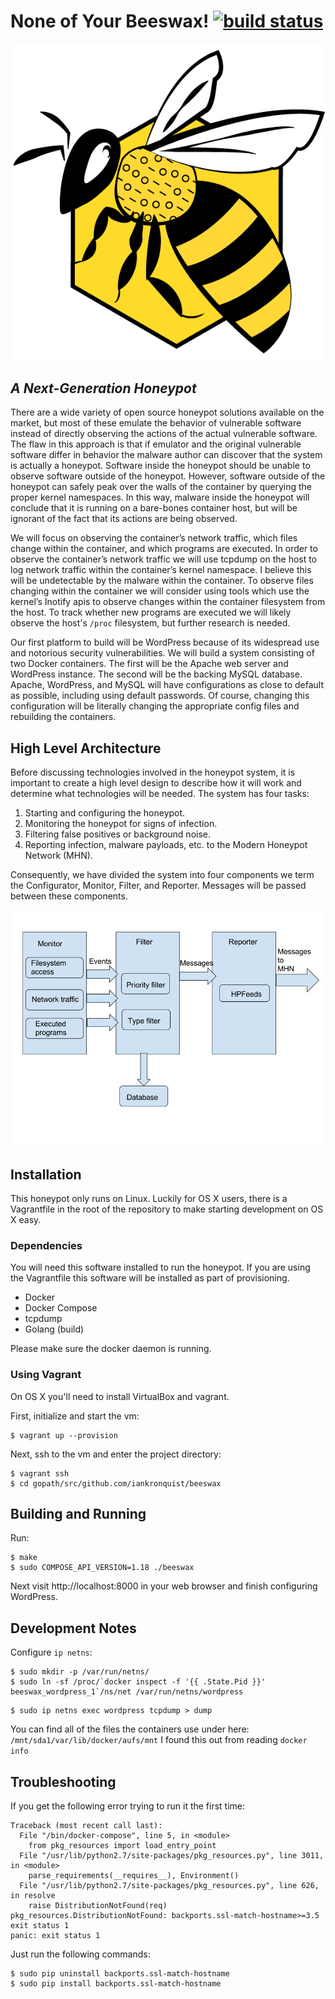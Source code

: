 # None of Your Beeswax! [![build status](https://travis-ci.org/iankronquist/beeswax.svg)](https://travis-ci.org/iankronquist/beeswax)

![Project Logo](./images/next_gen.png)
## *A Next-Generation Honeypot*

There are a wide variety of open source honeypot solutions available on the
market, but most of these emulate the behavior of vulnerable software instead
of directly observing the actions of the actual vulnerable software. The flaw
in this approach is that if emulator and the original vulnerable software
differ in behavior the malware author can discover that the system is actually
a honeypot. Software inside the honeypot should be unable to observe software
outside of the honeypot. However, software outside of the honeypot can safely
peak over the walls of the container by querying the proper kernel namespaces.
In this way, malware inside the honeypot will conclude that it is running on a
bare-bones container host, but will be ignorant of the fact that its actions
are being observed.

We will focus on observing the container’s network traffic, which files change
within the container, and which programs are executed. In order to observe the
container’s network traffic we will use tcpdump on the host to log network
traffic within the container’s kernel namespace. I believe this will be
undetectable by the malware within the container. To observe files changing
within the container we will consider using tools which use the kernel’s
Inotify apis to observe changes within the container filesystem from the host.
To track whether new programs are executed we will likely observe the host's
`/proc` filesystem, but further research is needed.

Our first platform to build will be WordPress because of its widespread use and
notorious security vulnerabilities. We will build a system consisting of two
Docker containers. The first will be the Apache web server and WordPress
instance. The second will be the backing MySQL database. Apache, WordPress, and
MySQL will have configurations as close to default as possible, including using
default passwords. Of course, changing this configuration will be literally
changing the appropriate config files and rebuilding the containers.



## High Level Architecture

Before discussing technologies involved in the honeypot system, it is important
to create a high level design to describe how it will work and determine what
technologies will be needed. The system has four tasks:

1. Starting and configuring the honeypot.
2. Monitoring the honeypot for signs of infection.
3. Filtering false positives or background noise.
4. Reporting infection, malware payloads, etc. to the Modern Honeypot Network
   (MHN).

Consequently, we have divided the system into four components we term the
Configurator, Monitor, Filter, and Reporter. Messages will be passed between
these components.

![Architecture Diagram](./images/architecturediagram.png)


## Installation
This honeypot only runs on Linux. Luckily for OS X users, there is a
Vagrantfile in the root of the repository to make starting development on OS X
easy.

### Dependencies
You will need this software installed to run the honeypot. If you are using the
Vagrantfile this software will be installed as part of provisioning.

* Docker
* Docker Compose
* tcpdump
* Golang (build)

Please make sure the docker daemon is running.

### Using Vagrant
On OS X you'll need to install VirtualBox and vagrant.

First, initialize and start the vm:
```
$ vagrant up --provision
```

Next, ssh to the vm and enter the project directory:
```
$ vagrant ssh
$ cd gopath/src/github.com/iankronquist/beeswax
```

## Building and Running
Run:
```
$ make
$ sudo COMPOSE_API_VERSION=1.18 ./beeswax
```

Next visit http://localhost:8000 in your web browser and finish configuring
WordPress.

## Development Notes

Configure `ip netns`:
```
$ sudo mkdir -p /var/run/netns/
$ sudo ln -sf /proc/`docker inspect -f '{{ .State.Pid }}' beeswax_wordpress_1`/ns/net /var/run/netns/wordpress
```

```
$ sudo ip netns exec wordpress tcpdump > dump
```

You can find all of the files the containers use under here:
`/mnt/sda1/var/lib/docker/aufs/mnt`
I found this out from reading `docker info`

## Troubleshooting
If you get the following error trying to run it the first time: 
```
Traceback (most recent call last):
  File "/bin/docker-compose", line 5, in <module>
    from pkg_resources import load_entry_point
  File "/usr/lib/python2.7/site-packages/pkg_resources.py", line 3011, in <module>
    parse_requirements(__requires__), Environment()
  File "/usr/lib/python2.7/site-packages/pkg_resources.py", line 626, in resolve
    raise DistributionNotFound(req)
pkg_resources.DistributionNotFound: backports.ssl-match-hostname>=3.5
exit status 1
panic: exit status 1
```
Just run the following commands:
```
$ sudo pip uninstall backports.ssl-match-hostname
$ sudo pip install backports.ssl-match-hostname
```
